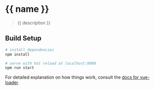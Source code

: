 # {{ name }}

> {{ description }}

## Build Setup

``` bash
# install dependencies
npm install

# serve with hot reload at localhost:8080
npm run start
```

For detailed explanation on how things work, consult the [docs for vue-loader](http://vuejs.github.io/vue-loader).